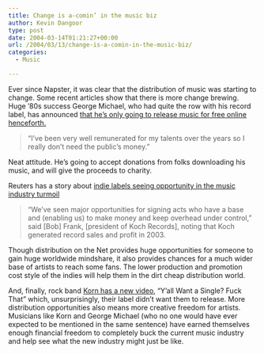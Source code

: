 ```yaml
---
title: Change is a-comin’ in the music biz
author: Kevin Dangoor
type: post
date: 2004-03-14T01:21:27+00:00
url: /2004/03/13/change-is-a-comin-in-the-music-biz/
categories:
  - Music

---
```

Ever since Napster, it was clear that the distribution of music was starting to change. Some recent articles show that there is more change brewing. Huge &#8217;80s success George Michael, who had quite the row with his record label, has announced [that he&#8217;s only going to release music for free online henceforth.][1]

> &#8220;I&#8217;ve been very well remunerated for my talents over the years so I really don&#8217;t need the public&#8217;s money.&#8221;

Neat attitude. He&#8217;s going to accept donations from folks downloading his music, and will give the proceeds to charity.
  
Reuters has a story about [indie labels seeing opportunity in the music industry turmoil][2]

> &#8220;We&#8217;ve seen major opportunities for signing acts who have a base and (enabling us) to make money and keep overhead under control,&#8221; said [Bob] Frank, [president of Koch Records], noting that Koch generated record sales and profit in 2003.

Though distribution on the Net provides huge opportunities for someone to gain huge worldwide mindshare, it also provides chances for a much wider base of artists to reach some fans. The lower production and promotion cost style of the indies will help them in the dirt cheap distribution world.

And, finally, rock band [Korn has a new video][3], &#8220;Y&#8217;all Want a Single? Fuck That&#8221; which, unsurprisingly, their label didn&#8217;t want them to release. More distribution opportunities also means more creative freedom for artists. Musicians like Korn and George Michael (who no one would have ever expected to be mentioned in the same sentence) have earned themselves enough financial freedom to completely buck the current music industry and help see what the new industry might just be like.

 [1]: http://news.bbc.co.uk/1/hi/entertainment/music/3499534.stm "BBC NEWS | Entertainment | Music | George Michael shuns music industry"
 [2]: http://story.news.yahoo.com/news?tmpl=story&cid=638&e=3&u=/nm/20040313/en_nm/bizmusic_labels_dc
 [3]: http://www.boingboing.net/2004/03/13/korns_new_video_damn.html